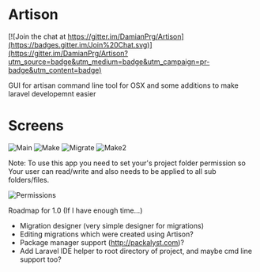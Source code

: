# Artison

[![Join the chat at https://gitter.im/DamianPrg/Artison](https://badges.gitter.im/Join%20Chat.svg)](https://gitter.im/DamianPrg/Artison?utm_source=badge&utm_medium=badge&utm_campaign=pr-badge&utm_content=badge)

GUI for artisan command line tool for OSX and some additions to make laravel developemnt easier

# Screens
![Main](http://i.imgur.com/D1myRq8.png)
![Make](http://i.imgur.com/AN0Np8C.png)
![Migrate](http://i.imgur.com/3v2gBlw.png)
![Make2](http://i.imgur.com/LEL1TSo.png)


Note: To use this app you need to set your's project folder permission so Your user can read/write and also needs to be applied to all sub folders/files.

![Permissions](http://i.imgur.com/23uP7ow.png?1)

Roadmap for 1.0 (If I have enough time...)
- Migration designer (very simple designer for migrations)
- Editing migrations which were created using Artison?
- Package manager support (http://packalyst.com)?
- Add Laravel IDE helper to root directory of project, and maybe cmd line support too?

